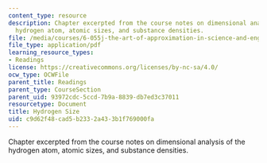 ```yaml
---
content_type: resource
description: Chapter excerpted from the course notes on dimensional analysis of the
  hydrogen atom, atomic sizes, and substance densities.
file: /media/courses/6-055j-the-art-of-approximation-in-science-and-engineering-spring-2008/c9d62f48cad5b2332a433b1f769000fa_apr02b.pdf
file_type: application/pdf
learning_resource_types:
- Readings
license: https://creativecommons.org/licenses/by-nc-sa/4.0/
ocw_type: OCWFile
parent_title: Readings
parent_type: CourseSection
parent_uid: 93972cdc-5ccd-7b9a-8839-db7ed3c37011
resourcetype: Document
title: Hydrogen Size
uid: c9d62f48-cad5-b233-2a43-3b1f769000fa
---
```

Chapter excerpted from the course notes on dimensional analysis of the hydrogen atom, atomic sizes, and substance densities.